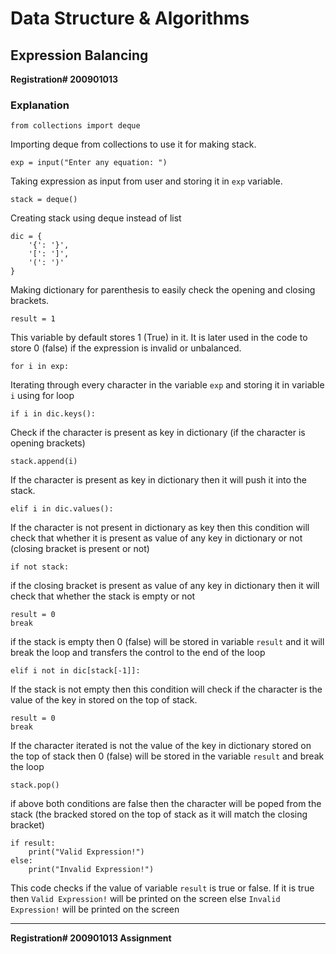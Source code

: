 # Data Structure & Algorithms
## Expression Balancing
**Registration# 200901013**
### Explanation
```
from collections import deque
```
Importing deque from collections to use it for making stack.

```
exp = input("Enter any equation: ")
```
Taking expression as input from user and storing it in `exp` variable.

```
stack = deque()
```
Creating stack using deque instead of list

```
dic = {
    '{': '}',
    '[': ']',
    '(': ')'
}
```
Making dictionary for parenthesis to easily check the opening and closing brackets.

```
result = 1
```
This variable by default stores 1 (True) in it. It is later used in the code to store 0 (false) if the expression is invalid or unbalanced.

```
for i in exp:
```
Iterating through every character in the variable `exp` and storing it in variable `i` using for loop

```
if i in dic.keys():
```
Check if the character is present as key in dictionary (if the character is opening brackets)

```
stack.append(i)
```
If the character is present as key in dictionary then it will push it into the stack.

```
elif i in dic.values():
```
If the character is not present in dictionary as key then this condition will check that whether it is present as value of any key in dictionary or not (closing bracket is present or not)

```
if not stack:
```
if the closing bracket is present as value of any key in dictionary then it will check that whether the stack is empty or not

```
result = 0
break
```
if the stack is empty then 0 (false) will be stored in variable `result` and it will break the loop and transfers the control to the end of the loop

```
elif i not in dic[stack[-1]]:
```
If the stack is not empty then this condition will check if the character is the value of the key in stored on the top of stack.

```
result = 0
break
```
If the character iterated is not the value of the key in dictionary stored on the top of stack then 0 (false) will be stored in the variable `result` and break the loop

```
stack.pop()
```
if above both conditions are false then the character will be poped from the stack (the bracked stored on the top of stack as it will match the closing bracket)

```
if result:
    print("Valid Expression!")
else:
    print("Invalid Expression!")
```
This code checks if the value of variable `result` is true or false. If it is true then `Valid Expression!` will be printed on the screen else `Invalid Expression!` will be printed on the screen

---
**Registration# 200901013
Assignment**

